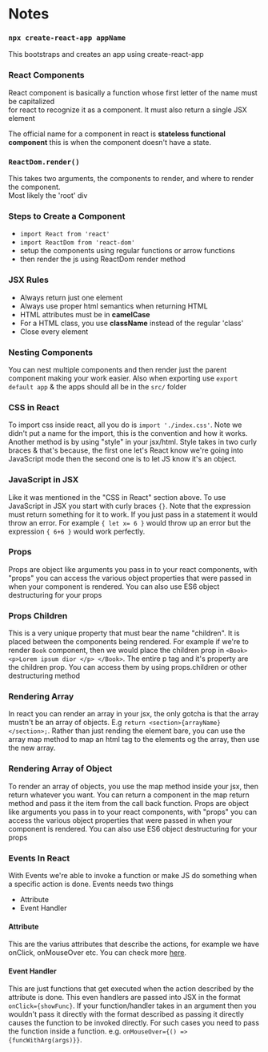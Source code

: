 # Notes
### `npx create-react-app appName`
This bootstraps and creates an app using create-react-app

### React Components
React component is basically a function whose first letter of the name must be capitalized \
for react to recognize it as a component. It must also return a single JSX element

The official name for a component in react is **stateless functional component** this is when the component doesn't have a state.

### `ReactDom.render()`
This takes two arguments, the components to render, and where to render the component.\
Most likely the 'root' div

### Steps to Create a Component
  - `import React from 'react'`
  - `import ReactDom from 'react-dom'`
  - setup the components using regular functions or arrow functions
  - then render the js using ReactDom render method

### JSX Rules
 - Always return just one element
 - Always use proper html semantics when returning HTML
 - HTML attributes must be in **camelCase**
 - For a HTML class, you use **className** instead of the regular 'class'
 - Close every element

### Nesting Components
You can nest multiple components and then render just the parent component making your work easier.
Also when exporting use `export default app` & the apps should all be in the `src/` folder

### CSS in React
To import css inside react, all you do is `import './index.css'`. 
Note we didn't put a name for the import, this is the convention and how it works.
 Another method is by using "style" in your jsx/html. Style takes in two curly braces & that's because, the first one let's React know we're going into JavaScript mode then the second one is to let JS know it's an object.

 ### JavaScript in JSX
 Like it was mentioned in the "CSS in React" section above. To use JavaScript in JSX you start with curly braces `{}`. Note that the expression must return something for it to work. If you just pass in a statement it would throw an error. For example `{ let x= 6 }` would throw up an error but the expression `{ 6+6 }` would work perfectly.

 ### Props 
 Props are object like arguments you pass in to your react components, with "props" you can access the various object properties that were passed in when your component is rendered. You can also use ES6 object destructuring for your props

 ### Props Children
 This is a very unique property that must bear the name "children". It is placed between the components being rendered.
 For example if we're to render `Book` component, then we would place the children prop in `<Book> <p>Lorem ipsum dior </p> </Book>`. The entire p tag and it's property are the children prop.
 You can access them by using props.children or other destructuring method

 ### Rendering Array
 In react you can render an array in your jsx, the only gotcha is that the array mustn't be an array of objects. E.g `return <section>{arrayName}</section>;`. Rather than just rending the element bare, you can use the array map method to map an html tag to the elements og the array, then use the new array.

 ### Rendering Array of Object
 To render an array of objects, you use the map method inside your jsx, then return whatever you want. You can return a component in the map return method and pass it the item from the call back function.
 Props are object like arguments you pass in to your react components, with "props" you can access the various object properties that were passed in when your component is rendered. You can also use ES6 object destructuring for your props
 
 ### Events In React
 With Events we're able to invoke a function or make JS do something when a specific action is done. Events needs two things
  - Attribute
  - Event Handler
  #### Attribute
   This are the varius attributes that describe the actions, for example we have onClick, onMouseOver etc. You can check more [here](https://reactjs.org/docs/events.html).
  #### Event Handler
  This are just functions that get executed when the action described by the attribute is done. This even handlers are passed into JSX in the format `onClick={showFunc}`. If your function/handler takes in an argument then you wouldn't pass it directly with the format described as passing it directly causes the function to be invoked directly. For such cases you need to pass the function inside a function. e.g. `onMouseOver={() => {funcWithArg(args)}}`.
